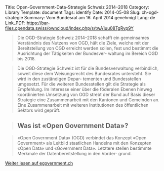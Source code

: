 Title: Open-Government-Data-Strategie Schweiz 2014–2018
Category: Library
Template: document
Tags: identify
Date: 2014-05-08
Slug: ch-ogd-strategie
Summary: Vom Bundesrat am 16. April 2014 genehmigt
Lang: de
Link_PDF: https://bar-files.opendata.swiss/owncloud/index.php/s/twA1uu08TgRvp9Y


> Die OGD-Strategie Schweiz 2014–2018 schafft ein gemeinsames Verständnis des
Nutzens von OGD, hält die Ziele, welche mit der Bereitstellung von OGD erreicht
werden sollen, fest und bestimmt die Ausrichtung der Tätigkeiten der Bundesver-
waltung im Bereich OGD bis 2018.

> Die OGD-Strategie Schweiz ist für die Bundesverwaltung verbindlich, soweit diese
dem Weisungsrecht des Bundesrates untersteht. Sie wird in den zuständigen Depar-
tementen und Bundesstellen umgesetzt. Für die weiteren Bundesstellen gilt die
Strategie als Empfehlung. Im Interesse einer über die föderalen Ebenen hinweg
koordinierten Umsetzung von OGD strebt der Bund auf Basis dieser Strategie eine
Zusammenarbeit mit den Kantonen und Gemeinden an. Eine Zusammenarbeit mit
weiteren Institutionen des öffentlichen Sektors wird geprüft.

> ## Was ist «Open Government Data»?

> «Open Government Data» (OGD) verbindet das Konzept «Open Government» als
Leitbild staatlichen Handelns mit den Konzepten «Open Data» und «Government
Data». Letztere stellen bestimmte Merkmale der Datenbereitstellung in den Vorder-
grund.

[Weiter lesen auf egovernment.ch](https://www.egovernment.ch/umsetzung/00881/00883/index.html?lang=de)
